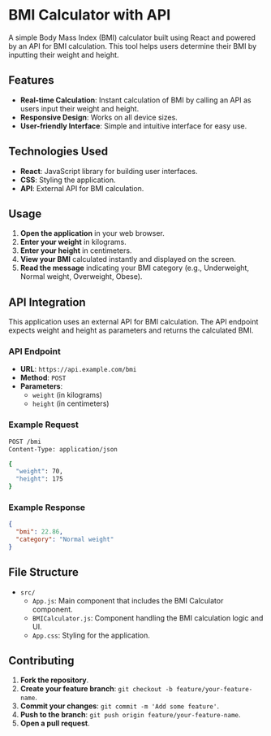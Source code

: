 

# BMI Calculator with API

A simple Body Mass Index (BMI) calculator built using React and powered by an API for BMI calculation. This tool helps users determine their BMI by inputting their weight and height.

## Features

- **Real-time Calculation**: Instant calculation of BMI by calling an API as users input their weight and height.
- **Responsive Design**: Works on all device sizes.
- **User-friendly Interface**: Simple and intuitive interface for easy use.

## Technologies Used

- **React**: JavaScript library for building user interfaces.
- **CSS**: Styling the application.
- **API**: External API for BMI calculation.






## Usage

1. **Open the application** in your web browser.
2. **Enter your weight** in kilograms.
3. **Enter your height** in centimeters.
4. **View your BMI** calculated instantly and displayed on the screen.
5. **Read the message** indicating your BMI category (e.g., Underweight, Normal weight, Overweight, Obese).

## API Integration

This application uses an external API for BMI calculation. The API endpoint expects weight and height as parameters and returns the calculated BMI.

### API Endpoint

- **URL**: `https://api.example.com/bmi`
- **Method**: `POST`
- **Parameters**:
  - `weight` (in kilograms)
  - `height` (in centimeters)

### Example Request

```bash
POST /bmi
Content-Type: application/json

{
  "weight": 70,
  "height": 175
}
```

### Example Response

```json
{
  "bmi": 22.86,
  "category": "Normal weight"
}
```

## File Structure

- `src/`
  - `App.js`: Main component that includes the BMI Calculator component.
  - `BMICalculator.js`: Component handling the BMI calculation logic and UI.
  - `App.css`: Styling for the application.

## Contributing

1. **Fork the repository**.
2. **Create your feature branch**: `git checkout -b feature/your-feature-name`.
3. **Commit your changes**: `git commit -m 'Add some feature'`.
4. **Push to the branch**: `git push origin feature/your-feature-name`.
5. **Open a pull request**.

